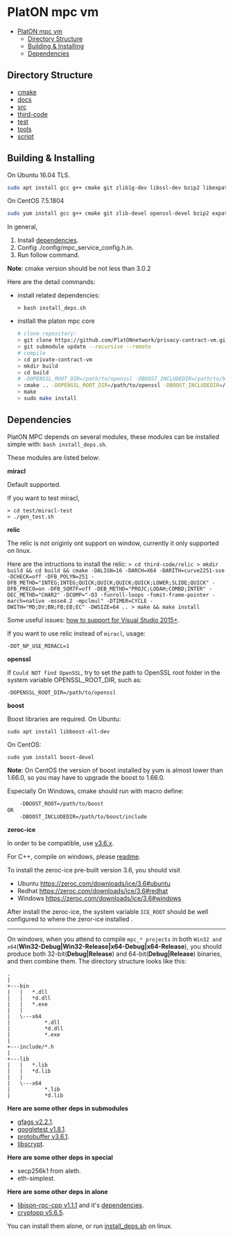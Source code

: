 
# PlatON mpc vm

- [PlatON mpc vm](#platon-mpc-vm)
    - [Directory Structure](#directory-structure)
    - [Building & Installing](#building--installing)
    - [Dependencies](#dependencies)


## Directory Structure

- [cmake](cmake/README.md)
- [docs](docs/README.md)
- [src](src/README.md)
- [third-code](third-code/README.md)
- [test](test/README.md)
- [tools](tools/README.md)
- [script](script/README.md)


## Building & Installing

On Ubuntu 16.04 TLS.

```bash
sudo apt install gcc g++ cmake git zlib1g-dev libssl-dev bzip2 libexpat1-dev libdb++-dev libgmp-dev libcurl4-openssl-dev libboost-all-dev
```

On CentOS 7.5.1804

```bash
sudo yum install gcc g++ cmake git zlib-devel openssl-devel bzip2 expat-devel libdb-cxx-devel gmp-devel libcurl-devel boost-devel
```

In general,

1. Install [dependencies](#dependencies).
2. Config ./config/mpc_service_config.h.in.
3. Run follow command.

**Note**: cmake version should be not less than 3.0.2

Here are the detail commands:

  - install related dependencies:
    ```
    > bash install_deps.sh
    ```

  - instlall the platon mpc core
    ```bash
    # clone repository:
    > git clone https://github.com/PlatONnetwork/privacy-contract-vm.git --recursive
    > git submodule update --recursive --remote
    # compile
    > cd private-contract-vm
    > mkdir build
    > cd build
    # -DOPENSSL_ROOT_DIR=/path/to/openssl -DBOOST_INCLUDEDIR=/path/to/boost/include is required on Windows
    > cmake .. -DOPENSSL_ROOT_DIR=/path/to/openssl -DBOOST_INCLUDEDIR=/path/to/boost/include
    > make
    > sudo make install
    ```


## Dependencies

PlatON MPC depends on several modules, these modules can be installed simple with: ```bash install_deps.sh```. 

These modules are listed below:

**miracl**

Default supported.

If you want to test miracl,
    
    > cd test/miracl-test
    > ./gen_test.sh


**relic**

The relic is not originly ont support on window, currently it only supported on linux.

Here are the intructions to install the relic:
    ```
	> cd third-code/relic
    > mkdir build && cd build && cmake -DALIGN=16 -DARCH=X64 -DARITH=curve2251-sse -DCHECK=off -DFB_POLYN=251 -DFB_METHD="INTEG;INTEG;QUICK;QUICK;QUICK;QUICK;LOWER;SLIDE;QUICK" -DFB_PRECO=on -DFB_SQRTF=off -DEB_METHD="PROJC;LODAH;COMBD;INTER" -DEC_METHD="CHAR2" -DCOMP="-O3 -funroll-loops -fomit-frame-pointer -march=native -msse4.2 -mpclmul" -DTIMER=CYCLE -DWITH="MD;DV;BN;FB;EB;EC" -DWSIZE=64 ..
    > make && make install
    ```

Some useful issues:
[how to support for Visual Studio 2015+](https://github.com/relic-toolkit/relic/pull/45).

If you want to use relic instead of `miracl`, usage:
    
    -DOT_NP_USE_MIRACL=1

**openssl**

If `Could NOT find OpenSSL`, 
try to set the path to OpenSSL root folder in the system variable OPENSSL_ROOT_DIR,
such as:

    -DOPENSSL_ROOT_DIR=/path/to/openssl

    
**boost**

Boost libraries are required. 
On Ubuntu:
```
sudo apt install libboost-all-dev
```

On CentOS:

```
sudo yum install boost-devel
```

**Note**:
On CentOS the version of boost installed by yum is almost lower than 1.66.0, so you may have to upgrade the boost to 1.66.0.

Especially On Windows, cmake should run with macro define:
```bash
    -DBOOST_ROOT=/path/to/boost
OR
    -DBOOST_INCLUDEDIR=/path/to/boost/include
```

**zeroc-ice**

In order to be compatible, use 
[v3.6.x](https://github.com/zeroc-ice/ice/tree/3.6).

For C++, compile on windows, please
[readme](https://github.com/zeroc-ice/ice/blob/3.6/cpp/BuildInstructionsWindows.md).

To install the zeroc-ice pre-built version 3.6, you should visit
  - Ubuntu
    https://zeroc.com/downloads/ice/3.6#ubuntu
  - Redhat
    https://zeroc.com/downloads/ice/3.6#redhat
  - Windows
    https://zeroc.com/downloads/ice/3.6#windows

After install the zeroc-ice, the system variable `ICE_ROOT` should be well configured to where the zeror-ice installed .

--------

On windows, when you attend to compile `mpc_* projects` in 
both `Win32 and x64`(**Win32-Debug|Win32-Release|x64-Debug|x64-Release**),
you should produce both 32-bit(**Debug|Release**) and 64-bit(**Debug|Release**) binaries, 
and then combine them. The directory structure looks like this:
```
.
|   
+---bin
|   |   *.dll
|   |   *d.dll
|   |   *.exe
|   |   
|   \---x64
|           *.dll
|           *d.dll
|           *.exe
|       
+---include/*.h
|           
+---lib
|   |   *.lib
|   |   *d.lib
|   |   
|   \---x64
|           *.lib
|           *d.lib
```


**Here are some other deps in submodules**

- [gfags v2.2.1](https://github.com/gflags/gflags/tree/v2.2.1).
- [googletest v1.8.1](https://github.com/abseil/googletest/tree/release-1.8.1).
- [protobuffer v3.6.1](https://github.com/protocolbuffers/protobuf/tree/v3.6.1).
- [libscrypt](https://github.com/technion/libscrypt/tree/a402f4116245ce8677b3d9f4f87096b5ccbe26e9).


**Here are some other deps in special**

- secp256k1 from aleth.
- eth-simplest.


**Here are some other deps in alone**

- [libjson-rpc-cpp v1.1.1](https://github.com/cinemast/libjson-rpc-cpp/tree/v1.1.1) and it's [dependencies](https://github.com/cinemast/libjson-rpc-cpp/tree/v1.1.1#install-the-dependencies).
- [cryptopp v5.6.5](https://github.com/weidai11/cryptopp/tree/CRYPTOPP_5_6_5).

You can install them alone, or run [install_deps.sh](install_deps.sh) on linux.
